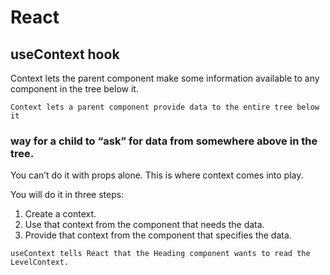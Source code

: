 # React

## useContext hook

Context lets the parent component make some information available to any component in the tree below it.

`Context lets a parent component provide data to the entire tree below it`

### way for a child to “ask” for data from somewhere above in the tree.

You can’t do it with props alone. This is where context comes into play.

You will do it in three steps:

1. Create a context.
2. Use that context from the component that needs the data.
3. Provide that context from the component that specifies the data.

`useContext tells React that the Heading component wants to read the LevelContext.`
